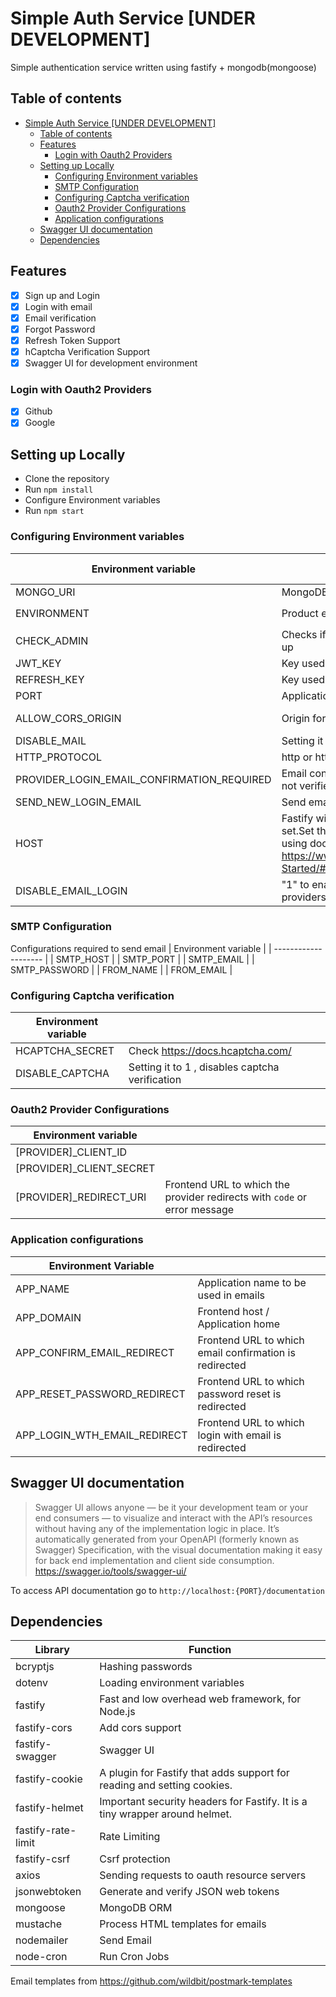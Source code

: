 ﻿# Simple Auth Service [UNDER DEVELOPMENT]

Simple authentication service written using fastify + mongodb(mongoose)

## Table of contents

- [Simple Auth Service [UNDER DEVELOPMENT]](#simple-auth-service-under-development)
  - [Table of contents](#table-of-contents)
  - [Features](#features)
    - [Login with Oauth2 Providers](#login-with-oauth2-providers)
  - [Setting up Locally](#setting-up-locally)
    - [Configuring Environment variables](#configuring-environment-variables)
    - [SMTP Configuration](#smtp-configuration)
    - [Configuring Captcha verification](#configuring-captcha-verification)
    - [Oauth2 Provider Configurations](#oauth2-provider-configurations)
    - [Application configurations](#application-configurations)
  - [Swagger UI documentation](#swagger-ui-documentation)
  - [Dependencies](#dependencies)

## Features

- [x] Sign up and Login
- [x] Login with email
- [x] Email verification
- [x] Forgot Password
- [x] Refresh Token Support
- [x] hCaptcha Verification Support
- [x] Swagger UI for development environment

### Login with Oauth2 Providers

- [x] Github
- [x] Google

## Setting up Locally

- Clone the repository
- Run `npm install`
- Configure Environment variables
- Run `npm start`

### Configuring Environment variables

| Environment variable                       |                                                                                                                                                                           | Default (If not configured)                                          |
| ------------------------------------------ | ------------------------------------------------------------------------------------------------------------------------------------------------------------------------- | -------------------------------------------------------------------- |
| MONGO_URI                                  | MongoDB URI                                                                                                                                                               | -                                                                    |
| ENVIRONMENT                                | Product environment                                                                                                                                                       | `keywords.DEVELOPMENT_ENV` . Check `configs.js`                      |
| CHECK_ADMIN                                | Checks if admin user exists when signing up                                                                                                                               | 1 (0 to skip check)                                                  |
| JWT_KEY                                    | Key used to sign JWT                                                                                                                                                      | -                                                                    |
| REFRESH_KEY                                | Key used to sign refresh token                                                                                                                                            | -                                                                    |
| PORT                                       | Application Port                                                                                                                                                          | 5000                                                                 |
| ALLOW_CORS_ORIGIN                          | Origin for Cors                                                                                                                                                           | Disables CORS if its not configured                                  |
| DISABLE_MAIL                               | Setting it to 1 , disables sending emails                                                                                                                                 | -                                                                    |
| HTTP_PROTOCOL                              | http or https                                                                                                                                                             | `request.protocol`                                                   |
| PROVIDER_LOGIN_EMAIL_CONFIRMATION_REQUIRED | Email confirmation required if the email is not verified in oauth provider account                                                                                        | true (0 to disable)                                                  |
| SEND_NEW_LOGIN_EMAIL                       | Send email alert if the user is logged in                                                                                                                                 | 0 (1 to send)                                                        |
| HOST                                       | Fastify will run on 127.0.0.1 if HOST not set.Set this to 0.0.0.0 when deploying using docker.Check https://www.fastify.io/docs/latest/Getting-Started/#your-first-server | Fastify will run the application in localhost (127.0.0.1) by default |
| DISABLE_EMAIL_LOGIN                        | "1" to enable login with only oauth providers                                                                                                                             | false                                                                |

### SMTP Configuration

Configurations required to send email
| Environment variable |
| -------------------- |
| SMTP_HOST            |
| SMTP_PORT            |
| SMTP_EMAIL           |
| SMTP_PASSWORD        |
| FROM_NAME            |
| FROM_EMAIL           |

### Configuring Captcha verification

| Environment variable |                                                 |
| -------------------- | ----------------------------------------------- |
| HCAPTCHA_SECRET      | Check https://docs.hcaptcha.com/                |
| DISABLE_CAPTCHA      | Setting it to 1 , disables captcha verification |

### Oauth2 Provider Configurations

| Environment variable      |                                                                           |
| ------------------------- | ------------------------------------------------------------------------- |
| [PROVIDER]\_CLIENT_ID     |                                                                           |
| [PROVIDER]\_CLIENT_SECRET |                                                                           |
| [PROVIDER]\_REDIRECT_URI  | Frontend URL to which the provider redirects with `code` or error message |

### Application configurations

| Environment Variable         |                                                        |
| ---------------------------- | ------------------------------------------------------ |
| APP_NAME                     | Application name to be used in emails                  |
| APP_DOMAIN                   | Frontend host / Application home                       |
| APP_CONFIRM_EMAIL_REDIRECT   | Frontend URL to which email confirmation is redirected |
| APP_RESET_PASSWORD_REDIRECT  | Frontend URL to which password reset is redirected     |
| APP_LOGIN_WTH_EMAIL_REDIRECT | Frontend URL to which login with email is redirected   |

## Swagger UI documentation

> Swagger UI allows anyone — be it your development team or your end consumers — to visualize and interact with the API’s resources without having any of the implementation logic in place. It’s automatically generated from your OpenAPI (formerly known as Swagger) Specification, with the visual documentation making it easy for back end implementation and client side consumption.
> https://swagger.io/tools/swagger-ui/

To access API documentation go to `http://localhost:{PORT}/documentation`

## Dependencies

| Library            | Function                                                                    |
| ------------------ | --------------------------------------------------------------------------- |
| bcryptjs           | Hashing passwords                                                           |
| dotenv             | Loading environment variables                                               |
| fastify            | Fast and low overhead web framework, for Node.js                            |
| fastify-cors       | Add cors support                                                            |
| fastify-swagger    | Swagger UI                                                                  |
| fastify-cookie     | A plugin for Fastify that adds support for reading and setting cookies.     |
| fastify-helmet     | Important security headers for Fastify. It is a tiny wrapper around helmet. |
| fastify-rate-limit | Rate Limiting                                                               |
| fastify-csrf       | Csrf protection                                                             |
| axios              | Sending requests to oauth resource servers                                  |
| jsonwebtoken       | Generate and verify JSON web tokens                                         |
| mongoose           | MongoDB ORM                                                                 |
| mustache           | Process HTML templates for emails                                           |
| nodemailer         | Send Email                                                                  |
| node-cron          | Run Cron Jobs                                                               |

Email templates from https://github.com/wildbit/postmark-templates
